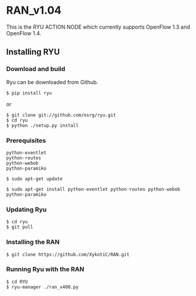 # RAN_v1.04
This is the RYU ACTION NODE which currently supports OpenFlow 1.3 and
OpenFlow 1.4.

## Installing RYU

### Download and build

Ryu can be downloaded from Github.

    $ pip install ryu

or

    $ git clone git://github.com/osrg/ryu.git
    $ cd ryu
    $ python ./setup.py install

### Prerequisites

    python-eventlet
    python-routes
    python-webob
    python-paramiko

`$ sudo apt-get update`

`$ sudo apt-get install python-eventlet python-routes python-webob python-paramiko`

### Updating Ryu

    $ cd ryu
    $ git pull

### Installing the RAN

    $ git clone https://github.com/XykotiC/RAN.git
   
### Running Ryu with the RAN

    $ cd RYU
    $ ryu-manager ./ran_v400.py
